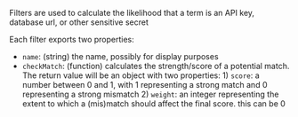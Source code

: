 Filters are used to calculate the likelihood that a term is an API key, database url, or other sensitive secret

Each filter exports two properties:
- `name`: (string) the name, possibly for display purposes
- `checkMatch`: (function) calculates the strength/score of a potential match. The return value will be an object with two properties: 1) `score`: a number between 0 and 1, with 1 representing a strong match and 0 representing a strong mismatch 2) `weight`: an integer representing the extent to which a (mis)match should affect the final score. this can be 0
